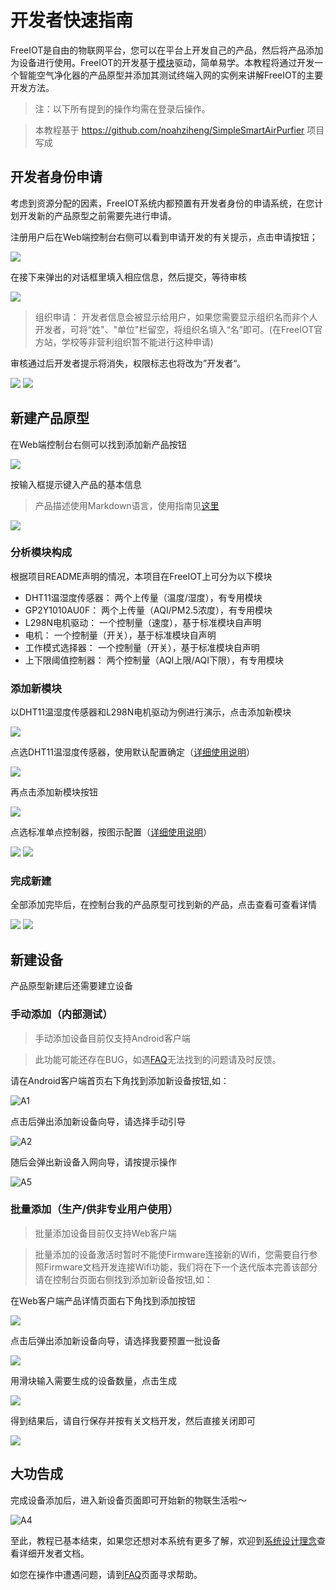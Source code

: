 # 开发者快速指南
FreeIOT是自由的物联网平台，您可以在平台上开发自己的产品，然后将产品添加为设备进行使用。FreeIOT的开发基于[模块](/design/mod.md)驱动，简单易学。本教程将通过开发一个智能空气净化器的产品原型并添加其测试终端入网的实例来讲解FreeIOT的主要开发方法。
> 注：以下所有提到的操作均需在登录后操作。

> 本教程基于 https://github.com/noahziheng/SimpleSmartAirPurfier 项目写成

## 开发者身份申请
考虑到资源分配的因素，FreeIOT系统内都预置有开发者身份的申请系统，在您计划开发新的产品原型之前需要先进行申请。

注册用户后在Web端控制台右侧可以看到申请开发的有关提示，点击申请按钮；

![](../images/guide-developer/1.png)

在接下来弹出的对话框里填入相应信息，然后提交，等待审核

![](../images/guide-developer/2.png)

> 组织申请： 开发者信息会被显示给用户，如果您需要显示组织名而非个人开发者，可将“姓"、"单位"栏留空，将组织名填入“名”即可。(在FreeIOT官方站，学校等非营利组织暂不能进行这种申请)

审核通过后开发者提示将消失，权限标志也将改为”开发者“。

![](../images/guide-developer/3-1.png)
![](../images/guide-developer/3-2.png)

## 新建产品原型

在Web端控制台右侧可以找到添加新产品按钮

![](../images/guide-developer/4.png)

按输入框提示键入产品的基本信息

> 产品描述使用Markdown语言，使用指南见[这里](http://wowubuntu.com/markdown/)

![](../images/guide-developer/5.png)

### 分析模块构成
根据项目README声明的情况，本项目在FreeIOT上可分为以下模块
- DHT11温湿度传感器： 两个上传量（温度/湿度），有专用模块
- GP2Y1010AU0F： 两个上传量（AQI/PM2.5浓度），有专用模块
- L298N电机驱动： 一个控制量（速度），基于标准模块自声明
- 电机： 一个控制量（开关），基于标准模块自声明
- 工作模式选择器： 一个控制量（开关），基于标准模块自声明
- 上下限阈值控制器： 两个控制量（AQI上限/AQI下限），有专用模块

### 添加新模块
以DHT11温湿度传感器和L298N电机驱动为例进行演示，点击添加新模块

![](../images/guide-developer/6.png)

点选DHT11温湿度传感器，使用默认配置确定（[详细使用说明](../design/mods/dht11.md)）

![](../images/guide-developer/7.png)

再点击添加新模块按钮

![](../images/guide-developer/8.png)

点选标准单点控制器，按图示配置（[详细使用说明](../design/mods/std-down.md)）

![](../images/guide-developer/9.png)
![](../images/guide-developer/10.png)

### 完成新建
全部添加完毕后，在控制台我的产品原型可找到新的产品，点击查看可查看详情

![](../images/guide-developer/11.png)
![](../images/guide-developer/12.png)

## 新建设备
产品原型新建后还需要建立设备
### 手动添加（内部测试）
> 手动添加设备目前仅支持Android客户端

> 此功能可能还存在BUG，如遇[FAQ](../faq.md)无法找到的问题请及时反馈。

请在Android客户端首页右下角找到添加新设备按钮,如：

![A1](../images/guide-user/A1.jpg)

点击后弹出添加新设备向导，请选择手动引导

![A2](../images/guide-user/A2.jpg)

随后会弹出新设备入网向导，请按提示操作

![A5](../images/guide-user/A5.jpg)

### 批量添加（生产/供非专业用户使用）
> 批量添加设备目前仅支持Web客户端

> 批量添加的设备激活时暂时不能使Firmware连接新的Wifi，您需要自行参照Firmware文档开发连接Wifi功能，我们将在下一个迭代版本完善该部分
请在控制台页面右侧找到添加新设备按钮,如：

在Web客户端产品详情页面右下角找到添加按钮

![](../images/guide-user/3.png)

点击后弹出添加新设备向导，请选择我要预置一批设备

![](../images/guide-developer/13.png)

用滑块输入需要生成的设备数量，点击生成

![](../images/guide-developer/14.png)

得到结果后，请自行保存并按有关文档开发，然后直接关闭即可

![](../images/guide-developer/15.png)

## 大功告成
完成设备添加后，进入新设备页面即可开始新的物联生活啦～

![A4](../images/guide-user/A4.jpg)

至此，教程已基本结束，如果您还想对本系统有更多了解，欢迎到[系统设计理念](../design/README.md)查看详细开发者文档。

如您在操作中遭遇问题，请到[FAQ](../faq.md)页面寻求帮助。
